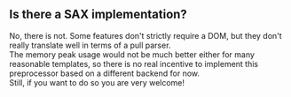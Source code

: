## Is there a SAX implementation?

No, there is not. 
Some features don't strictly require a DOM, but they don't really translate well in terms of a pull parser.  
The memory peak usage would not be much better either for many reasonable templates, so there is no real incentive to implement this preprocessor based on a different backend for now.  
Still, if you want to do so you are very welcome!